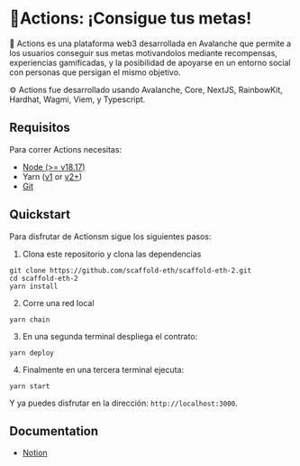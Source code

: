 # 🎯Actions: ¡Consigue tus metas!



🧪 Actions es una plataforma web3 desarrollada en Avalanche que permite a los usuarios conseguir sus metas motivandolos mediante recompensas, experiencias gamificadas, y la posibilidad de apoyarse en un entorno social con personas que persigan el mismo objetivo.

⚙️ Actions fue desarrollado usando Avalanche, Core, NextJS, RainbowKit, Hardhat, Wagmi, Viem, y Typescript.

## Requisitos

Para correr Actions necesitas:

- [Node (>= v18.17)](https://nodejs.org/en/download/)
- Yarn ([v1](https://classic.yarnpkg.com/en/docs/install/) or [v2+](https://yarnpkg.com/getting-started/install))
- [Git](https://git-scm.com/downloads)

## Quickstart

Para disfrutar de Actionsm sigue los siguientes pasos:

1. Clona este repositorio y clona las dependencias

```
git clone https://github.com/scaffold-eth/scaffold-eth-2.git
cd scaffold-eth-2
yarn install
```

2. Corre una red local

```
yarn chain
```


3. En una segunda terminal despliega el contrato:

```
yarn deploy
```

4. Finalmente en una tercera terminal ejecuta:

```
yarn start
```

Y ya puedes disfrutar en la dirección: `http://localhost:3000`.

## Documentation

- [Notion](https://diamond-icicle-333.notion.site/Producto-9b2383c2e0da4451b55ebffbecb4af0e?pvs=4)
